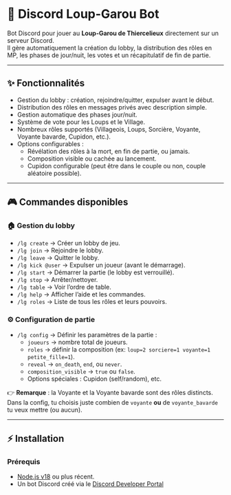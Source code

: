 # 🐺 Discord Loup-Garou Bot

Bot Discord pour jouer au **Loup-Garou de Thiercelieux** directement sur un serveur Discord.  
Il gère automatiquement la création du lobby, la distribution des rôles en MP, les phases de jour/nuit, les votes et un récapitulatif de fin de partie.

---

## ✨ Fonctionnalités

- Gestion du lobby : création, rejoindre/quitter, expulser avant le début.
- Distribution des rôles en messages privés avec description simple.
- Gestion automatique des phases jour/nuit.
- Système de vote pour les Loups et le Village.
- Nombreux rôles supportés (Villageois, Loups, Sorcière, Voyante, Voyante bavarde, Cupidon, etc.).
- Options configurables :
  - Révélation des rôles à la mort, en fin de partie, ou jamais.
  - Composition visible ou cachée au lancement.
  - Cupidon configurable (peut être dans le couple ou non, couple aléatoire possible).

---

## 🎮 Commandes disponibles

### 🏠 Gestion du lobby
- `/lg create` → Créer un lobby de jeu.
- `/lg join` → Rejoindre le lobby.
- `/lg leave` → Quitter le lobby.
- `/lg kick @user` → Expulser un joueur (avant le démarrage).
- `/lg start` → Démarrer la partie (le lobby est verrouillé).
- `/lg stop` → Arrêter/nettoyer.
- `/lg table` → Voir l’ordre de table.
- `/lg help` → Afficher l’aide et les commandes.
- `/lg roles` → Liste de tous les rôles et leurs pouvoirs.

### ⚙️ Configuration de partie
- `/lg config` → Définir les paramètres de la partie :
  - `joueurs` → nombre total de joueurs.
  - `roles` → définir la composition (ex: `loup=2 sorciere=1 voyante=1 petite_fille=1`).
  - `reveal` → `on_death`, `end`, ou `never`.
  - `composition_visible` → `true` ou `false`.
  - Options spéciales : Cupidon (self/random), etc.

👉 **Remarque** : la Voyante et la Voyante bavarde sont des rôles distincts.  
Dans la config, tu choisis juste combien de `voyante` **ou** de `voyante_bavarde` tu veux mettre (ou aucun).

---

## ⚡ Installation

### Prérequis
- [Node.js v18](https://nodejs.org/) ou plus récent.  
- Un bot Discord créé via le [Discord Developer Portal](https://discord.com/developer)

